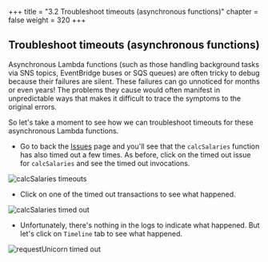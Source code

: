 +++
title = "3.2 Troubleshoot timeouts (asynchronous functions)"
chapter = false
weight = 320
+++

## Troubleshoot timeouts (asynchronous functions)

Asynchronous Lambda functions (such as those handling background tasks via SNS topics, EventBridge buses or SQS queues) are often tricky to debug because their failures are silent. These failures can go unnoticed for months or even years! The problems they cause would often manifest in unpredictable ways that makes it difficult to trace the symptoms to the original errors.

So let's take a moment to see how we can troubleshoot timeouts for these asynchronous Lambda functions.

* Go to back the [Issues](https://platform.lumigo.io/issues) page and you'll see that the `calcSalaries` function has also timed out a few times. As before, click on the timed out issue for `calcSalaries` and see the timed out invocations.

![calcSalaries timeouts](/images/mod03-lumigo-calcSalaries-timeouts.png)

* Click on one of the timed out transactions to see what happened.

![calcSalaries timed out](/images/mod03-lumigo-calcSalaries-timeout-transaction.png)

* Unfortunately, there's nothing in the logs to indicate what happened. But let's click on `Timeline` tab to see what happened.

![requestUnicorn timed out](/images/mod03-lumigo-requestUnicorn-timeout-transaction-timeline.png)
